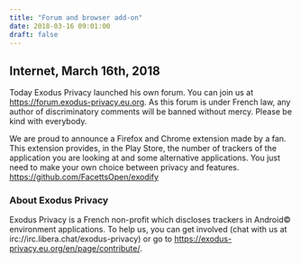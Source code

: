 ```yaml
---
title: "Forum and browser add-on"
date: 2018-03-16 09:01:00
draft: false
---
```


## Internet, March 16th, 2018

Today Exodus Privacy launched his own forum. You can join us at <https://forum.exodus-privacy.eu.org>. As this forum is under French law, any author of discriminatory comments will be banned without mercy. Please be kind with everybody.

We are proud to announce a Firefox and Chrome extension made by a fan. This extension provides, in the Play Store, the number of trackers of the application you are looking at and some alternative applications. You just need to make your own choice between privacy and features. <https://github.com/FacettsOpen/exodify>

### About Exodus Privacy

Exodus Privacy is a French non-profit which discloses trackers in Android© environment applications. To help us, you can get involved (chat with us at irc://irc.libera.chat/exodus-privacy) or go to <https://exodus-privacy.eu.org/en/page/contribute/>.
